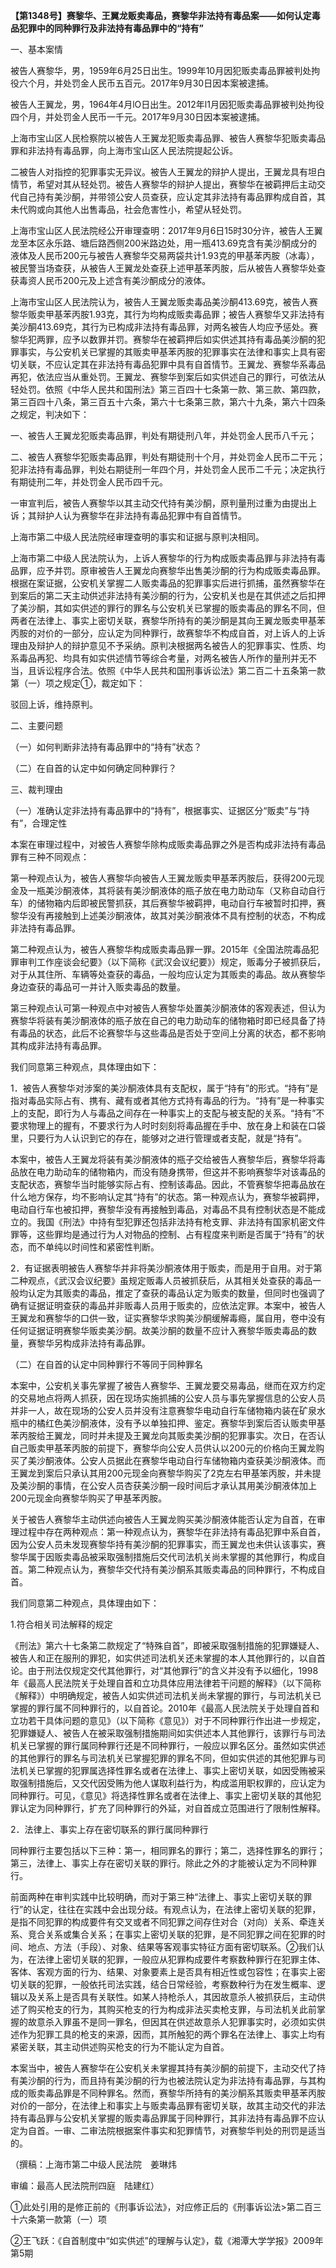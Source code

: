 **【第1348号】赛黎华、王翼龙贩卖毒品，赛黎华非法持有毒品案——如何认定毒品犯罪中的同种罪行及非法持有毒品罪中的“持有”**

一、基本案情

被告人赛黎华，男，1959年6月25日出生。1999年10月因犯贩卖毒品罪被判处拘役六个月，并处罚金人民币五百元。2017年9月30日因本案被逮捕。

被告人王翼龙，男，1964年4月lO日出生。2012年l1月因犯贩卖毒品罪被判处拘役四个月，并处罚金人民币一千元。2017年9月30日因本案被逮捕。

上海市宝山区人民检察院以被告人王翼龙犯贩卖毒品罪、被告人赛黎华犯贩卖毒品罪和非法持有毒品罪，向上海市宝山区人民法院提起公诉。

二被告人对指控的犯罪事实无异议。被告人王翼龙的辩护人提出，王翼龙具有坦白情节，希望对其从轻处罚。被告人赛黎华的辩护人提出，赛黎华在被羁押后主动交代自己持有美沙酮，并带领公安人员查获，应认定其非法持有毒品罪构成自首，其未代购或向其他人出售毒品，社会危害性小，希望从轻处罚。

上海市宝山区人民法院经公开审理查明：2017年9月6日15时30分许，被告人王翼龙至本区永乐路、塘后路西侧200米路边处，用一瓶413.69克含有美沙酮成分的液体及人民币200元与被告人赛黎华交易两袋共计1.93克的甲基苯丙胺（冰毒），被民警当场查获，从被告人王翼龙处查获上述甲基苯丙胺，后从被告人赛黎华处查获毒资人民币200元及上述含有美沙酮成分的液体。

上海市宝山区人民法院认为，被告人王翼龙贩卖毒品美沙酮413.69克，被告人赛黎华贩卖甲基苯丙胺1.93克，其行为均构成贩卖毒品罪；被告人赛黎华又非法持有美沙酮413.69克，其行为已构成非法持有毒品罪，对两名被告人均应予惩处。赛黎华犯两罪，应予以数罪并罚。赛黎华在被羁押后如实供述其持有毒品美沙酮的犯罪事实，与公安机关已掌握的其贩卖甲基苯丙胺的犯罪事实在法律和事实上具有密切关联，不应认定其在非法持有毒品犯罪中具有自首情节。王翼龙、赛黎华系毒品再犯，依法应当从重处罚。王翼龙、赛黎华到案后如实供述自己的罪行，可依法从轻处罚。依照《中华人民共和国刑法》第三百四十七条第一款、第三款、第四款，第三百四十八条，第三百五十六条，第六十七条第三款，第六十九条，第六十四条之规定，判决如下：

一、被告人王翼龙犯贩卖毒品罪，判处有期徒刑八年，并处罚金人民币八千元；

二、被告人赛黎华犯贩卖毒品罪，判处有期徒刑十个月，并处罚金人民币二干元；犯非法持有毒品罪，判处右期徒刑一年四个月，并处罚金人民币二千元；决定执行有期徒刑二年，并处罚金人民币四千元。

一审宣判后，被告人赛黎华以其主动交代持有美沙酮，原判量刑过重为由提出上诉；其辩护人认为赛黎华在非法持有毒品犯罪中有自首情节。

上海市第二中级人民法院经审理查明的事实和证据与原判决相同。

上海市第二中级人民法院认为，上诉人赛黎华的行为构成贩卖毒品罪与非法持有毒品罪，应予并罚。原审被告人王翼龙向赛黎华出售美沙酮的行为构成贩卖毒品罪。根据在案证据，公安机关掌握二人贩卖毒品的犯罪事实后进行抓捕，虽然赛黎华在到案后的第二天主动供述非法持有美沙酮的行为，公安机关也是在其供述之后扣押了美沙酮，其如实供述的罪行的罪名与公安机关已掌握的贩卖毒品的罪名不同，但两者在法律上、事实上密切关联，赛黎华所持有的美沙酮是其向王翼龙贩卖甲基苯丙胺的对价的一部分，应认定为同种罪行，故赛黎华不构成自首，对上诉人的上诉理由及辩护人的辩护意见不予采纳。原判决根据两名被告人的犯罪事实、性质、均系毒品再犯、均具有如实供述情节等综合考量，对两名被告人所作的量刑并无不当，且诉讼程序合法。依照《中华人民共和国刑事诉讼法》第二百二十五条第一款第（一）项之规定①，裁定如下：

驳回上诉，维持原判。

二、主要问题

（一）如何判断非法持有毒品罪中的“持有”状态？

（二）在自首的认定中如何确定同种罪行？

三、裁判理由

（一）准确认定非法持有毒品罪中的“持有”，根据事实、证据区分“贩卖”与“持有”，合理定性

本案在审理过程中，对被告人赛黎华除构成贩卖毒品罪之外是否构成非法持有毒品罪有三种不同观点：

第一种观点认为，被告人赛黎华向被告人王翼龙贩卖甲基苯丙胺后，获得200元现金及一瓶美沙酮液体，其将装有美沙酮液体的瓶子放在电力助动车（又称自动自行车）的储物箱内后即被民警抓获，其后赛黎华被羁押，电动自行车被暂时扣押，赛黎华没有再接触到上述美沙酮液体，故其对美沙酮液体不具有控制的状态，不构成非法持有毒品罪。

第二种观点认为，被告人赛黎华构成贩卖毒品罪一罪。2015年《全国法院毒品犯罪审判工作座谈会纪要》（以下简称《武汉会议纪要》）规定，贩毒分子被抓获后，对于从其住所、车辆等处查获的毒品，一般均应认定为其贩卖的毒品。故从赛黎华身边查获的毒品可一并计入贩卖毒品的数量。

第三种观点认可第一种观点中对被告人赛黎华处置美沙酮液体的客观表述，但认为赛黎华将装有美沙酮液体的瓶子放在自己的电力助动车的储物箱时即已经具备了持有毒品的状态，此后不论赛黎华与这些毒品是否处于空间上分离的状态，都不影响其构成非法持有毒品罪。

我们同意第三种观点，具体理由如下：

1．被告人赛黎华对涉案的美沙酮液体具有支配权，属于“持有”的形式。“持有”是指对毒品实际占有、携有、藏有或者其他方式持有毒品的行为。“持有”是一种事实上的支配，即行为人与毒品之间存在一种事实上的支配与被支配的关系。“持有”不要求物理上的握有，不要求行为人时时刻刻将毒品握在手中、放在身上和装在口袋里，只要行为人认识到它的存在，能够对之进行管理或者支配，就是“持有”。

本案中，被告人王翼龙将装有美沙酮液体的瓶子交给被告人赛黎华后，赛黎华将毒品放在电力助动车的储物箱内，而没有随身携带，但这并不影响赛黎华对该毒品的支配状态，赛黎华当时能够实际占有、控制该毒品。因此，不管赛黎华把毒品放在什么地方保存，均不影响认定其“持有”的状态。第一种观点认为，赛黎华被羁押，电动自行车也被扣押，赛黎华没有再接触到毒品，对毒品不具有控制状态是不能成立的。我国《刑法》中持有型犯罪还包括非法持有枪支罪、非法持有国家机密文件罪等，这些罪均是通过行为人对物品的控制、占有程度来判断是否属于“持有”的状态，而不单纯以时间性和紧密性判断。

2．有证据表明被告人赛黎华并非将美沙酮液体用于贩卖，而是用于自用。对于第二种观点，《武汉会议纪要》虽规定贩毒人员被抓获后，从其相关处查获的毒品一般均认定为其贩卖的毒品，推定了查获的毒品认定为贩卖的数量，但同时也强调了确有证据证明查获的毒品并非贩毒人员用于贩卖的，应依法定罪。本案中，被告人王翼龙和赛黎华的口供一致，证实赛黎华求购美沙酮缓解毒瘾，属自用，卷中没有任何证据证明赛黎华贩卖美沙酮。故美沙酮的数量不应计入赛黎华贩卖毒品的数量，赛黎华另构成非法持有毒品罪。

（二）在自首的认定中同种罪行不等同于同种罪名

本案中，公安机关事先掌握了被告人赛黎华、王翼龙要交易毒品，继而在双方约定的交易地点将两人抓获，因在现场实施抓捕的公安人员与事先掌握信息的公安人员并非一人，故在现场的公安人员并没有注意赛黎华电动自行车储物箱内装在矿泉水瓶中的橘红色美沙酮液体，没有予以单独扣押、鉴定。赛黎华到案后否认贩卖甲基苯丙胺给王翼龙，同时并未提及王翼龙向其贩卖美沙酮的犯罪事实。次日，在否认自己贩卖甲基苯丙胺的前提下，赛黎华向公安人员供认以200元的价格向王翼龙购买了美沙酮液体。公安人员据此在赛黎华电动自行车储物箱内查获美沙酮液体。而王翼龙到案后只承认其用200元现金向赛黎华购买了2克左右甲基笨丙胺，并未提及美沙酮的事情，在公安人员杏获美沙酮一段时间后才承认其用美沙酮液体加上200元现金向赛黎华购买了甲基苯丙胺。

关于被告人赛黎华主动供述向被告人王翼龙购买美沙酮液体能否认定为自首，在审理过程中存在两种观点：第一种观点认为，赛黎华在非法持有毒品犯罪中系自首，因为公安人员未发现赛黎华持有美沙酮的犯罪事实，而王翼龙也未供认该事实，赛黎华属于因贩卖毒品被采取强制措施后交代司法机关尚未掌握的其他罪行，构成自首。第二种观点认为，赛黎华交代持有美沙酮系其贩卖毒品的同种罪行，不构成自首。

我们同意第二种观点，具体理由如下：

1.符合相关司法解释的规定

《刑法》第六十七条第二款规定了“特殊自首”，即被采取强制措施的犯罪嫌疑人、被告人和正在服刑的罪犯，如实供述司法机关还未掌握的本人其他罪行的，以自首论。由于刑法仅规定交代其他罪行，对“其他罪行”的含义并没有予以细化，1998年《最高人民法院关于处理自首和立功具体应用法律若干问题的解释》（以下简称《解释》）中明确规定，被告人如实供述司法机关尚未掌握的罪行，与司法机关已掌握的罪行属不同种罪行的，以自首论。2010年《最高人民法院关于处理自首和立功若干具体问题的意见》（以下简称《意见》）对于不同种罪行作出进一步规定，犯罪嫌疑人、被告人在被采取强制措施期间如实供述本人其他罪行，该罪行与司法机关已掌握的罪行属同种罪行还是不同种罪行，一般应以罪名区分。虽然如实供述的其他罪行的罪名与司法机关已掌握犯罪的罪名不同，但如实供述的其他犯罪与司法机关已掌握的犯罪属选择性罪名或者在法律上、事实上密切关联，如因受贿被采取强制措施后，又交代因受贿为他人谋取利益行为，构成滥用职权罪的，应认定为同种罪行。可见，《意见》将选择性罪名或者在法律上、事实上密切关联的其他犯罪认定为同种罪行，扩充了同种罪行的外延，对自首成立范围进行了限制性解释。

2．法律上、事实上存在密切联系的罪行属同种罪行

同种罪行主要包括以下三种：第一，相同罪名的罪行；第二，选择性罪名的罪行；第三，法律上、事实上存在密切关联的罪行。除此之外的才能被认定为不同种罪行。

前面两种在审判实践中比较明确，而对于第三种“法律上、事实上密切关联的罪行”的认定，往往在实践中会出现分歧。有观点认为，在法律上密切关联的犯罪，是指不同犯罪的构成要件有交叉或者不同犯罪之间存住对合（对向）关系、牵连关系、竞合关系或集合关系；在事实上密切关联的犯罪，是不同犯罪之间在犯罪的时间、地点、方法（手段）、对象、结果等客观事实特征方面有密切联系。②我们认为，在法律上密切关联的犯罪，一般应从犯罪构成要件考察数种罪行在犯罪主体、客体、客观方面的行为、结果、对象要素上是否具有相近性或包容性；在事实上密切关联的犯罪，一般依托司法实践，结合日常经验，考察数种行为在发生概率、逻辑以及关系上是否具有关联性。如某人持枪杀人，其因故意杀人被抓获后，主动供述了购买枪支的行为，其购买枪支的行为构成非法买卖枪支罪，与司法机关此前掌握的故意杀入罪虽不是同一罪名，但因其在供述故意杀人犯罪事实时，必须如实供述作为犯罪工具的枪支的来源，因而，其所触犯的两个罪名在法律上、事实上均有紧密关联，其主动供述购买枪支的行为不能认定为自首。

本案当中，被告人赛黎华在公安机关未掌握其持有美沙酮的前提下，主动交代了持有美沙酮的行为，而且持有美沙酮的行为也被法院认定为非法持有毒品罪，与其构成的贩卖毒品罪是不同种罪名。然而，赛黎华所持有的美沙酮系其贩卖甲基苯丙胺对价的一部分，在法律上和事实上与贩卖毒品罪有密切关联，故其主动交代的非法持有毒品罪与公安机关掌握的贩卖毒品罪属于同种罪行，其非法持有毒品罪不应认定为自首。一审、二审法院根据案件事实和犯罪情节，对赛黎华判处的刑罚是适当的。

（撰稿：上海市第二中级人民法院　姜琳炜

审编：最高人民法院刑四庭　陆建红）

①此处引用的是修正前的《刑事诉讼法》，对应修正后的《刑事诉讼法>第二百三十六条第一款第（一）项

②王飞跃：《自首制度中“如实供述”的理解与认定》，载《湘潭大学学报》2009年第5期